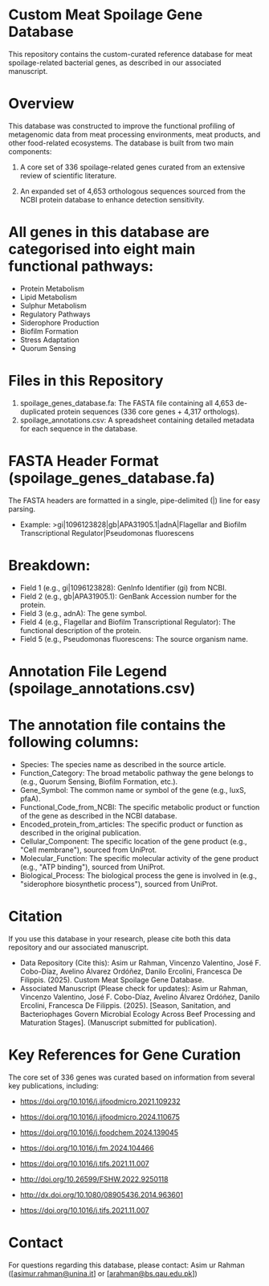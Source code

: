 # Custom Meat Spoilage Gene Database

This repository contains the custom-curated reference database for meat spoilage-related bacterial genes, as described in our associated manuscript.

# Overview

This database was constructed to improve the functional profiling of metagenomic data from meat processing environments, meat products, and other food-related ecosystems.
The database is built from two main components:

1. A core set of 336 spoilage-related genes curated from an extensive review of scientific literature.

2. An expanded set of 4,653 orthologous sequences sourced from the NCBI protein database to enhance detection sensitivity.

# All genes in this database are categorised into eight main functional pathways:

* Protein Metabolism
* Lipid Metabolism
* Sulphur Metabolism
* Regulatory Pathways
* Siderophore Production
* Biofilm Formation
* Stress Adaptation
* Quorum Sensing

# Files in this Repository

1. spoilage_genes_database.fa: The FASTA file containing all 4,653 de-duplicated protein sequences (336 core genes + 4,317 orthologs).
2. spoilage_annotations.csv: A spreadsheet containing detailed metadata for each sequence in the database.

# FASTA Header Format (spoilage_genes_database.fa)

The FASTA headers are formatted in a single, pipe-delimited (|) line for easy parsing.

* Example: >gi|1096123828|gb|APA31905.1|adnA|Flagellar and Biofilm Transcriptional Regulator|Pseudomonas fluorescens

# Breakdown:
* Field 1 (e.g., gi|1096123828): GenInfo Identifier (gi) from NCBI.
* Field 2 (e.g., gb|APA31905.1): GenBank Accession number for the protein.
* Field 3 (e.g., adnA): The gene symbol.
* Field 4 (e.g., Flagellar and Biofilm Transcriptional Regulator): The functional description of the protein.
* Field 5 (e.g., Pseudomonas fluorescens: The source organism name.

# Annotation File Legend (spoilage_annotations.csv)

# The annotation file contains the following columns:

* Species: The species name as described in the source article.
* Function_Category: The broad metabolic pathway the gene belongs to (e.g., Quorum Sensing, Biofilm Formation, etc.).
* Gene_Symbol: The common name or symbol of the gene (e.g., luxS, pfaA).
* Functional_Code_from_NCBI: The specific metabolic product or function of the gene as described in the NCBI database.
* Encoded_protein_from_articles: The specific product or function as described in the original publication.
* Cellular_Component: The specific location of the gene product (e.g., "Cell membrane"), sourced from UniProt.
* Molecular_Function: The specific molecular activity of the gene product (e.g., "ATP binding"), sourced from UniProt.
* Biological_Process: The biological process the gene is involved in (e.g., "siderophore biosynthetic process"), sourced from UniProt.

# Citation
If you use this database in your research, please cite both this data repository and our associated manuscript.
* Data Repository (Cite this): Asim ur Rahman, Vincenzo Valentino, José F. Cobo-Díaz, Avelino Álvarez Ordóñez, Danilo Ercolini, Francesca De Filippis. (2025). Custom Meat Spoilage Gene Database.
* Associated Manuscript (Please check for updates): Asim ur Rahman, Vincenzo Valentino, José F. Cobo-Díaz, Avelino Álvarez Ordóñez, Danilo Ercolini, Francesca De Filippis. (2025). [Season, Sanitation, and Bacteriophages Govern Microbial Ecology Across Beef Processing and Maturation Stages]. (Manuscript submitted for publication).


# Key References for Gene Curation
The core set of 336 genes was curated based on information from several key publications, including:

* https://doi.org/10.1016/j.ijfoodmicro.2021.109232

* https://doi.org/10.1016/j.ijfoodmicro.2024.110675

* https://doi.org/10.1016/j.foodchem.2024.139045

* https://doi.org/10.1016/j.fm.2024.104466

* https://doi.org/10.1016/j.tifs.2021.11.007

* http://doi.org/10.26599/FSHW.2022.9250118

* http://dx.doi.org/10.1080/08905436.2014.963601

* https://doi.org/10.1016/j.tifs.2021.11.007

# Contact

For questions regarding this database, please contact: Asim ur Rahman ([asimur.rahman@unina.it] or [arahman@bs.qau.edu.pk])